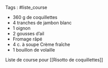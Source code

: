 Tags : #liste_course

- 360 g de coquillettes
- 4 tranches de jambon blanc 
- 1 oignon
- 2 gousses d’ail
- Fromage râpé 
- 4 c. à soupe Crème fraîche
- 1 bouillon de volaille

Liste de course pour [[Risotto de coquillettes]]